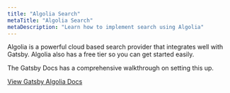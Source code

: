 ```yaml
---
title: "Algolia Search"
metaTitle: "Algolia Search"
metaDescription: "Learn how to implement search using Algolia"
---
```


Algolia is a powerful cloud based search provider that integrates well with
Gatsby. Algolia also has a free tier so you can get started easily.

The Gatsby Docs has a comprehensive walkthrough on setting this up.

[View Gatsby Algolia Docs](https://www.gatsbyjs.org/docs/adding-search-with-algolia/)
